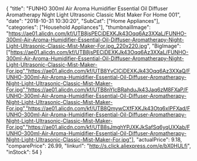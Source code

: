 {
	"title": "FUNHO 300ml Air Aroma Humidifier Essential Oil Diffuser Aromatherapy Night Light Ultrasonic Classic Mist Maker For Home 001",
	"date": "2018-10-31 10:30:20",
	"SubCat": ["Home Appliances"],
	"categories": ["Household Appliances"],
	"thumbnailImage": "https://ae01.alicdn.com/kf/UTB8jsPECiDEXKJk43Oqq6Az3XXaL/FUNHO-300ml-Air-Aroma-Humidifier-Essential-Oil-Diffuser-Aromatherapy-Night-Light-Ultrasonic-Classic-Mist-Maker-For.jpg_220x220.jpg",
	"BigImage": ["https://ae01.alicdn.com/kf/UTB8jsPECiDEXKJk43Oqq6Az3XXaL/FUNHO-300ml-Air-Aroma-Humidifier-Essential-Oil-Diffuser-Aromatherapy-Night-Light-Ultrasonic-Classic-Mist-Maker-For.jpg","https://ae01.alicdn.com/kf/UTB8YvClCiDEXKJk43Oqq6Az3XXaQ/FUNHO-300ml-Air-Aroma-Humidifier-Essential-Oil-Diffuser-Aromatherapy-Night-Light-Ultrasonic-Classic-Mist-Maker-For.jpg","https://ae01.alicdn.com/kf/UTB8nYIcBRahduJk43Jaq6zM8FXaP/FUNHO-300ml-Air-Aroma-Humidifier-Essential-Oil-Diffuser-Aromatherapy-Night-Light-Ultrasonic-Classic-Mist-Maker-For.jpg","https://ae01.alicdn.com/kf/UTB8QmywCXfFXKJk43Otq6xIPFXad/FUNHO-300ml-Air-Aroma-Humidifier-Essential-Oil-Diffuser-Aromatherapy-Night-Light-Ultrasonic-Classic-Mist-Maker-For.jpg","https://ae01.alicdn.com/kf/UTB8sJmghYPJXKJkSafSq6yqUXXab/FUNHO-300ml-Air-Aroma-Humidifier-Essential-Oil-Diffuser-Aromatherapy-Night-Light-Ultrasonic-Classic-Mist-Maker-For.jpg"],
	"actualPrice": 9.18,
	"comparePrice": 26.99,
	"linkurl": "http://s.click.aliexpress.com/e/bX0HULfi",
	"inStock": 54
}
